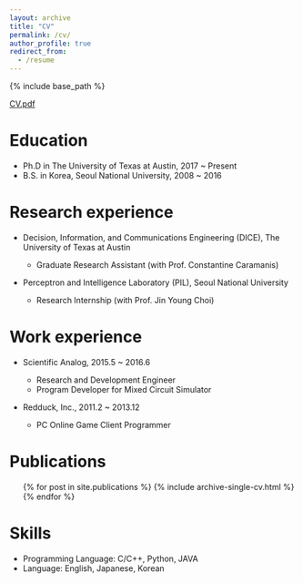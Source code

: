 ```yaml
---
layout: archive
title: "CV"
permalink: /cv/
author_profile: true
redirect_from:
  - /resume
---
```


{% include base_path %}

[CV.pdf](files/CV_JeongyeolKwon.pdf)

Education
======
* Ph.D in The University of Texas at Austin, 2017 ~ Present
* B.S. in Korea, Seoul National University, 2008 ~ 2016

Research experience
======
* Decision, Information, and Communications Engineering (DICE), The University of Texas at Austin
	* Graduate Research Assistant (with Prof. Constantine Caramanis)  

* Perceptron and Intelligence Laboratory (PIL), Seoul National University
  * Research Internship (with Prof. Jin Young Choi) 

Work experience
======
* Scientific Analog, 2015.5 ~ 2016.6
	* Research and Development Engineer
	* Program Developer for Mixed Circuit Simulator  

* Redduck, Inc., 2011.2 ~ 2013.12
  * PC Online Game Client Programmer
  

Publications
======
  <ul>{% for post in site.publications %}
    {% include archive-single-cv.html %}
  {% endfor %}</ul>


Skills
======
* Programming Language: C/C++, Python, JAVA  
* Language: English, Japanese, Korean

  
